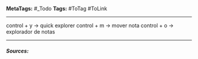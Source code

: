 **MetaTags:** #_Todo
**Tags:** #ToTag #ToLink 
- - -
control + y -> quick explorer
control + m -> mover nota
control + o -> explorador de notas
- - - 
#### ***Sources:***